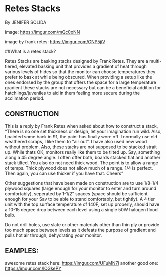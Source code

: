# Retes Stacks
By JENIFER SOLIDA

image: https://imgur.com/mQc0oNN

image by frank retes: https://imgur.com/GNP5jiV

##What is a retes stack? 

Retes Stacks are basking stacks designed by Frank Retes. They are a multi-tiered, elevated basking unit that provides a gradient of heat through various levels of hides so that the monitor can choose temperatures they prefer to bask at while being obscured.  When providing a setup like the ones endorsed by the group that offers the space for a large temperature gradient these stacks are not necessary but can be a beneficial addition for hatchlings/juveniles to aid in them feeling more secure during the acclimation period.

## CONSTRUCTION

This is a reply by Frank Retes when asked about how to construct a stack, “There is no one set thickness or design, let your imagination run wild. Also, I painted some back in 91, the paint has finally wore off.  I normally use old weathered scraps, I like them to “air out”. I have also used new wood without problem. Also, these stacks are not supposed to be stacked strait up. While thats OK, monitors really like them to be tilted up.  Say, something along a 45 degree angle. I often offer both, boards stacked flat and another stack tilted.  You also do not need thick wood.  The point is to allow a range of temps.  Thick plywood does not allow much of a range. 1/4 is perfect.  Then again, you can use thicker if you have that.  Cheers”  

Other suggestions that have been made on construction are to use 1/8-1/4 plywood squares (large enough for your monitor to enter and turn around comfortably), seperated by 1-1/2” spaces (space should be sufficient enough for your Sav to be able to stand comfortably, but tightly).  A 4 tier unit with the top surface temperature of 140F, set up properly, should have a 10-15 degree drop between each level using a single 50W halogen flood bulb.

Do not drill holes, use slate or other materials other than thin ply or provide too much space between levels as it defeats the purpose of gradient and pulls hot air through, dehydrating your monitor.

## EAMPLES:
awesome retes stack here: https://imgur.com/UFuMN7i
another good one: https://imgur.com/lCGkePY
